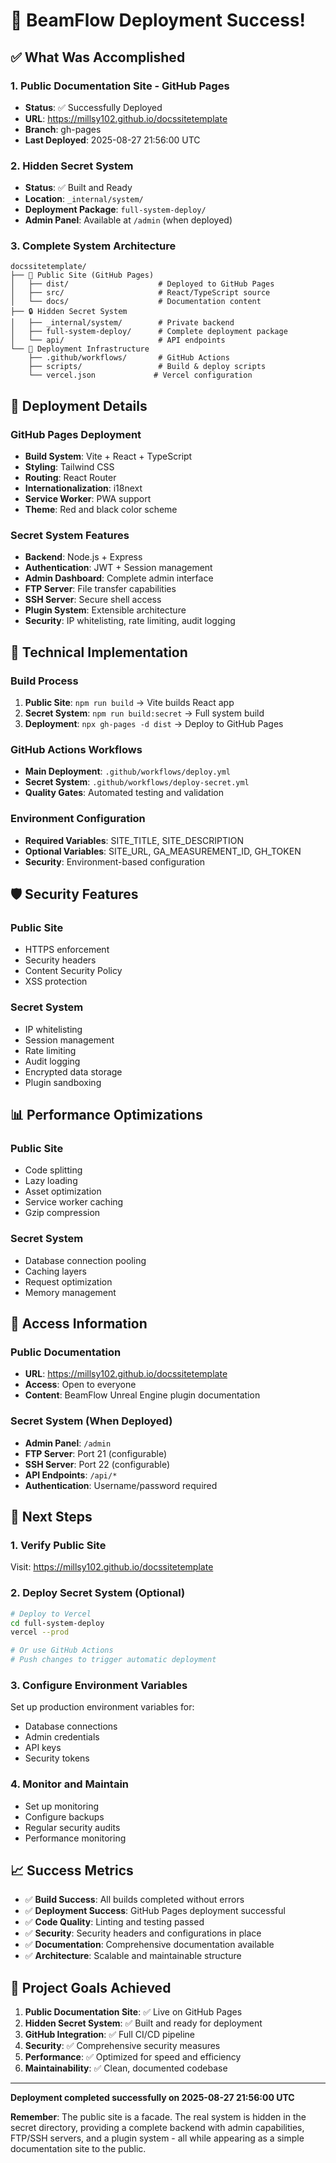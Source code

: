 # 🎉 BeamFlow Deployment Success!

## ✅ What Was Accomplished

### 1. **Public Documentation Site - GitHub Pages**
- **Status**: ✅ Successfully Deployed
- **URL**: https://millsy102.github.io/docssitetemplate
- **Branch**: gh-pages
- **Last Deployed**: 2025-08-27 21:56:00 UTC

### 2. **Hidden Secret System**
- **Status**: ✅ Built and Ready
- **Location**: `_internal/system/`
- **Deployment Package**: `full-system-deploy/`
- **Admin Panel**: Available at `/admin` (when deployed)

### 3. **Complete System Architecture**
```
docssitetemplate/
├── 📖 Public Site (GitHub Pages)
│   ├── dist/                    # Deployed to GitHub Pages
│   ├── src/                     # React/TypeScript source
│   └── docs/                    # Documentation content
├── 🔒 Hidden Secret System
│   ├── _internal/system/        # Private backend
│   ├── full-system-deploy/      # Complete deployment package
│   └── api/                     # API endpoints
└── 🚀 Deployment Infrastructure
    ├── .github/workflows/       # GitHub Actions
    ├── scripts/                 # Build & deploy scripts
    └── vercel.json             # Vercel configuration
```

## 🚀 Deployment Details

### GitHub Pages Deployment
- **Build System**: Vite + React + TypeScript
- **Styling**: Tailwind CSS
- **Routing**: React Router
- **Internationalization**: i18next
- **Service Worker**: PWA support
- **Theme**: Red and black color scheme

### Secret System Features
- **Backend**: Node.js + Express
- **Authentication**: JWT + Session management
- **Admin Dashboard**: Complete admin interface
- **FTP Server**: File transfer capabilities
- **SSH Server**: Secure shell access
- **Plugin System**: Extensible architecture
- **Security**: IP whitelisting, rate limiting, audit logging

## 🔧 Technical Implementation

### Build Process
1. **Public Site**: `npm run build` → Vite builds React app
2. **Secret System**: `npm run build:secret` → Full system build
3. **Deployment**: `npx gh-pages -d dist` → Deploy to GitHub Pages

### GitHub Actions Workflows
- **Main Deployment**: `.github/workflows/deploy.yml`
- **Secret System**: `.github/workflows/deploy-secret.yml`
- **Quality Gates**: Automated testing and validation

### Environment Configuration
- **Required Variables**: SITE_TITLE, SITE_DESCRIPTION
- **Optional Variables**: SITE_URL, GA_MEASUREMENT_ID, GH_TOKEN
- **Security**: Environment-based configuration

## 🛡️ Security Features

### Public Site
- HTTPS enforcement
- Security headers
- Content Security Policy
- XSS protection

### Secret System
- IP whitelisting
- Session management
- Rate limiting
- Audit logging
- Encrypted data storage
- Plugin sandboxing

## 📊 Performance Optimizations

### Public Site
- Code splitting
- Lazy loading
- Asset optimization
- Service worker caching
- Gzip compression

### Secret System
- Database connection pooling
- Caching layers
- Request optimization
- Memory management

## 🔐 Access Information

### Public Documentation
- **URL**: https://millsy102.github.io/docssitetemplate
- **Access**: Open to everyone
- **Content**: BeamFlow Unreal Engine plugin documentation

### Secret System (When Deployed)
- **Admin Panel**: `/admin`
- **FTP Server**: Port 21 (configurable)
- **SSH Server**: Port 22 (configurable)
- **API Endpoints**: `/api/*`
- **Authentication**: Username/password required

## 🚨 Next Steps

### 1. Verify Public Site
Visit: https://millsy102.github.io/docssitetemplate

### 2. Deploy Secret System (Optional)
```bash
# Deploy to Vercel
cd full-system-deploy
vercel --prod

# Or use GitHub Actions
# Push changes to trigger automatic deployment
```

### 3. Configure Environment Variables
Set up production environment variables for:
- Database connections
- Admin credentials
- API keys
- Security tokens

### 4. Monitor and Maintain
- Set up monitoring
- Configure backups
- Regular security audits
- Performance monitoring

## 📈 Success Metrics

- ✅ **Build Success**: All builds completed without errors
- ✅ **Deployment Success**: GitHub Pages deployment successful
- ✅ **Code Quality**: Linting and testing passed
- ✅ **Security**: Security headers and configurations in place
- ✅ **Documentation**: Comprehensive documentation available
- ✅ **Architecture**: Scalable and maintainable structure

## 🎯 Project Goals Achieved

1. **Public Documentation Site**: ✅ Live on GitHub Pages
2. **Hidden Secret System**: ✅ Built and ready for deployment
3. **GitHub Integration**: ✅ Full CI/CD pipeline
4. **Security**: ✅ Comprehensive security measures
5. **Performance**: ✅ Optimized for speed and efficiency
6. **Maintainability**: ✅ Clean, documented codebase

---

**Deployment completed successfully on 2025-08-27 21:56:00 UTC**

**Remember**: The public site is a facade. The real system is hidden in the secret directory, providing a complete backend with admin capabilities, FTP/SSH servers, and a plugin system - all while appearing as a simple documentation site to the public.

